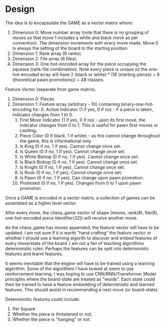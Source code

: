 # Design

The idea is to encapsulate the GAME as a vector matrix where:
  1. Dimension 0: Move number array (note that there is no grouping of moves so that move 1 includes a white and black move as per convention).  The dimension increments with every move made. Move 0 is always the setting of the board to the starting position.
  2. Dimension 1: Rank array (8 ranks).
  3. Dimension 2: File array (8 files).
  4. Dimension 3: One-hot-encoded array for the piece occupying the squeare (rank-file combination).  Note every piece is unique so the one-hot-encoded array will have 2 (black or white) * (16 (starting pieces) + 8 (theoretical pawn promotions)) = 48 classes.

Feature Vector (seperate from game matrix).
  1. Dimension 0: Pieces. 
  2. Dimension 1: Feature array (arbitrary - 10) containing binary-one-hot-encoding for:
     0. Active Indicator (1 if yes, 0 if no) - if a piece is taken, indicator changes from 1 to 0.
     1. First Move Indicator (1 if yes, 0 if no) - upon its first move, the indicator changes from 0 to 1. This is useful for pawn first-moves or castling.
     2. Piece Color (0 if black, 1 if white) - as this cannot change throughout the game, this is informational only.
     3. Is King (0 if no, 1 if yes).  Cannot change once set.
     4. Is Queen (0 if no, 1 if yes).  Cannot change once set.
     5. Is White Bishop (0 if no, 1 if yes).  Cannot change once set.
     6. Is Black Bishop (0 if no, 1 if yes).  Cannot change once set.
     7. Is Knight (0 if no, 1 if yes).  Cannot change once set.
     8. Is Rook (0 if no, 1 if yes).  Cannot change once set.
     9. Is Pawn (0 if no, 1 if yes).  Can change upon pawn promotion.
     10. Promoted (0 if no, 1 if yes).  Changes from 0 to 1 upon pawn promotion.

Once a GAME is encoded in a vector matrix, a collection of games can be assembled as a higher level vector.

After every move, the chess_game vector of shape (moves, rank(8), file(8), one-hot-encoded piece identifier(32)) will receive another move.

As the chess_game has moves appended, the feature vector will have to be updated.  I am not sure if it is worth "hand crafting" the feature vector or whether I should use a learning algorith to discover and embed features of every move/state of the board.  I am not a fan of teaching algorithms deterministic rules.  Perhaps the features can be split into deterministic features and learnt features.

It seems inevitable that the engine will have to be trained using a learning algorithm.  Some of the algorithms I have looked at seem to use reinforcement learning.  I was hoping to use CNN/RNN/Transformer Model principles where the board-state are treated as "words".  Each state could then be trained to have a feature embedding of deterministic and learned features.  This should assist in recommending a next move (or board-state).

Deterministic features could include:
1. Per Square
  1. Whether the piece is threatened or not.
  2. Whether the piece is "hanging" or not.

     

